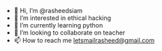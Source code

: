 - 👋 Hi, I’m @rasheedsiam
- 👀 I’m interested in ethical hacking
- 🌱 I’m currently learning python
- 💞️ I’m looking to collaborate on teacher 
- 📫 How to reach me 
      letsmailrasheed@gmail.com

<!---
rasheedsiam/rasheedsiam is a ✨ special ✨ repository because its `README.md` (this file) appears on your GitHub profile.
You can click the Preview link to take a look at your changes.
--->
